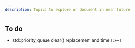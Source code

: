 ```yaml
---
description: Topics to explore or document in near future
---
```




## To do
  * std::priority\_queue clear\(\) replacement and time `[c++]`

